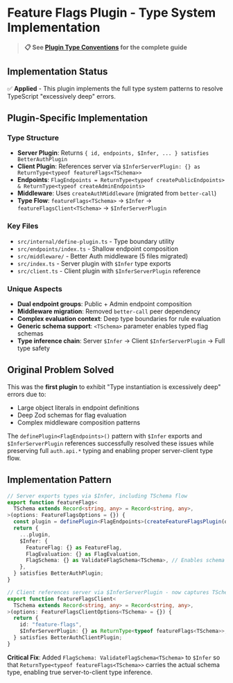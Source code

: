 # Feature Flags Plugin - Type System Implementation

> **📋 See [Plugin Type Conventions](/specs/plugin-type-conventions.md) for the complete guide**

## Implementation Status

✅ **Applied** - This plugin implements the full type system patterns to resolve TypeScript "excessively deep" errors.

## Plugin-Specific Implementation

### Type Structure

- **Server Plugin**: Returns `{ id, endpoints, $Infer, ... } satisfies BetterAuthPlugin`
- **Client Plugin**: References server via `$InferServerPlugin: {} as ReturnType<typeof featureFlags<TSchema>>`
- **Endpoints**: `FlagEndpoints = ReturnType<typeof createPublicEndpoints> & ReturnType<typeof createAdminEndpoints>`
- **Middleware**: Uses `createAuthMiddleware` (migrated from `better-call`)
- **Type Flow**: `featureFlags<TSchema>` → `$Infer` → `featureFlagsClient<TSchema>` → `$InferServerPlugin`

### Key Files

- `src/internal/define-plugin.ts` - Type boundary utility
- `src/endpoints/index.ts` - Shallow endpoint composition
- `src/middleware/` - Better Auth middleware (5 files migrated)
- `src/index.ts` - Server plugin with `$Infer` type exports
- `src/client.ts` - Client plugin with `$InferServerPlugin` reference

### Unique Aspects

- **Dual endpoint groups**: Public + Admin endpoint composition
- **Middleware migration**: Removed `better-call` peer dependency
- **Complex evaluation context**: Deep type boundaries for rule evaluation
- **Generic schema support**: `<TSchema>` parameter enables typed flag schemas
- **Type inference chain**: Server `$Infer` → Client `$InferServerPlugin` → Full type safety

## Original Problem Solved

This was the **first plugin** to exhibit "Type instantiation is excessively deep" errors due to:

- Large object literals in endpoint definitions
- Deep Zod schemas for flag evaluation
- Complex middleware composition patterns

The `definePlugin<FlagEndpoints>()` pattern with `$Infer` exports and `$InferServerPlugin` references successfully resolved these issues while preserving full `auth.api.*` typing and enabling proper server-client type flow.

## Implementation Pattern

```typescript
// Server exports types via $Infer, including TSchema flow
export function featureFlags<
  TSchema extends Record<string, any> = Record<string, any>,
>(options: FeatureFlagsOptions = {}) {
  const plugin = definePlugin<FlagEndpoints>(createFeatureFlagsPlugin(options));
  return {
    ...plugin,
    $Infer: {
      FeatureFlag: {} as FeatureFlag,
      FlagEvaluation: {} as FlagEvaluation,
      FlagSchema: {} as ValidateFlagSchema<TSchema>, // Enables schema type flow
    },
  } satisfies BetterAuthPlugin;
}

// Client references server via $InferServerPlugin - now captures TSchema
export function featureFlagsClient<
  TSchema extends Record<string, any> = Record<string, any>,
>(options: FeatureFlagsClientOptions<TSchema> = {}) {
  return {
    id: "feature-flags",
    $InferServerPlugin: {} as ReturnType<typeof featureFlags<TSchema>>,
  } satisfies BetterAuthClientPlugin;
}
```

**Critical Fix**: Added `FlagSchema: ValidateFlagSchema<TSchema>` to `$Infer` so that `ReturnType<typeof featureFlags<TSchema>>` carries the actual schema type, enabling true server-to-client type inference.

